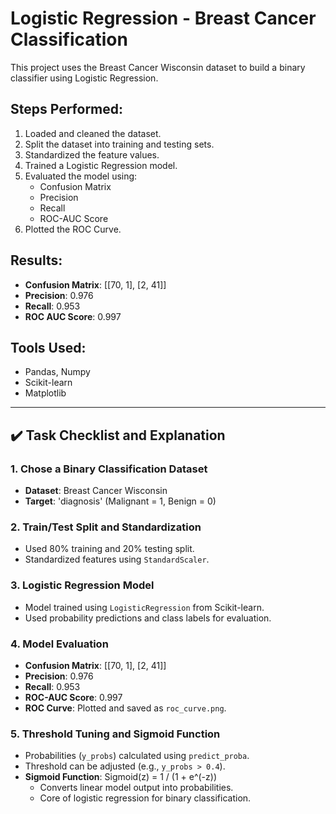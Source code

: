 # Logistic Regression - Breast Cancer Classification

This project uses the Breast Cancer Wisconsin dataset to build a binary classifier using Logistic Regression.

## Steps Performed:
1. Loaded and cleaned the dataset.
2. Split the dataset into training and testing sets.
3. Standardized the feature values.
4. Trained a Logistic Regression model.
5. Evaluated the model using:
   - Confusion Matrix
   - Precision
   - Recall
   - ROC-AUC Score
6. Plotted the ROC Curve.

## Results:
- **Confusion Matrix**: [[70, 1], [2, 41]]
- **Precision**: 0.976
- **Recall**: 0.953
- **ROC AUC Score**: 0.997

## Tools Used:
- Pandas, Numpy
- Scikit-learn
- Matplotlib


---

## ✔️ Task Checklist and Explanation

### 1. Chose a Binary Classification Dataset
- **Dataset**: Breast Cancer Wisconsin
- **Target**: 'diagnosis' (Malignant = 1, Benign = 0)

### 2. Train/Test Split and Standardization
- Used 80% training and 20% testing split.
- Standardized features using `StandardScaler`.

### 3. Logistic Regression Model
- Model trained using `LogisticRegression` from Scikit-learn.
- Used probability predictions and class labels for evaluation.

### 4. Model Evaluation
- **Confusion Matrix**: [[70, 1], [2, 41]]
- **Precision**: 0.976  
- **Recall**: 0.953  
- **ROC-AUC Score**: 0.997  
- **ROC Curve**: Plotted and saved as `roc_curve.png`.

### 5. Threshold Tuning and Sigmoid Function
- Probabilities (`y_probs`) calculated using `predict_proba`.
- Threshold can be adjusted (e.g., `y_probs > 0.4`).
- **Sigmoid Function**:
  	Sigmoid(z) = 1 / (1 + e^(-z))  
  - Converts linear model output into probabilities.
  - Core of logistic regression for binary classification.


